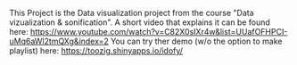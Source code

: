 This Project is the Data visualization project from the course "Data vizualization & sonification".
A short video  that explains it can be found here: https://www.youtube.com/watch?v=C82X0sIXr4w&list=UUafOFHPCI-uMq6aWl2tmQXg&index=2
You can try ther demo (w/o the option to make playlist) here: https://toozig.shinyapps.io/idofy/
